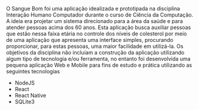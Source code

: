 O Sangue Bom foi uma aplicação idealizada e prototipada na disciplina Interação Humano Computador durante o curso de Ciência da Computação. A ideia era projetar um sistema direcionado para a área da saúde e para atender pessoas acima dos 60 anos. Esta aplicação busca auxiliar pessoas que estão nessa faixa etária no controle dos níveis de colesterol por meio de uma aplicação que apresenta uma interface simples, procurando proporcionar, para estas pessoas, uma maior facilidade em utilizá-la. Os objetivos da disciplina não incluiam a construção da aplicação utilizando algum tipo de tecnologia e/ou ferramenta, no entanto foi desenvolvida uma pequena aplicação Web e Mobile para fins de estudo e prática utilizando as seguintes tecnologias 

- NodeJS
- React 
- React Native 
- SQLite3
